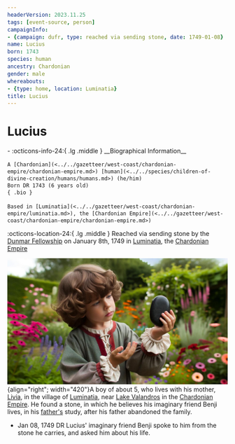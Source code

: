 ```yaml
---
headerVersion: 2023.11.25
tags: [event-source, person]
campaignInfo:
- {campaign: dufr, type: reached via sending stone, date: 1749-01-08}
name: Lucius
born: 1743
species: human
ancestry: Chardonian
gender: male
whereabouts:
- {type: home, location: Luminatia}
title: Lucius
---
```

# Lucius
<div class="grid cards ext-narrow-margin ext-one-column" markdown>
- :octicons-info-24:{ .lg .middle } __Biographical Information__

    A [Chardonian](<../../gazetteer/west-coast/chardonian-empire/chardonian-empire.md>) [human](<../../species/children-of-divine-creation/humans/humans.md>) (he/him)  
    Born DR 1743 (6 years old)  
    { .bio }

    Based in [Luminatia](<../../gazetteer/west-coast/chardonian-empire/luminatia.md>), the [Chardonian Empire](<../../gazetteer/west-coast/chardonian-empire/chardonian-empire.md>)
</div>



:octicons-location-24:{ .lg .middle } Reached via sending stone by the [Dunmar Fellowship](<../pcs/dunmar-fellowship/dunmar-fellowship.md>) on January 8th, 1749 in [Luminatia](<../../gazetteer/west-coast/chardonian-empire/luminatia.md>), the [Chardonian Empire](<../../gazetteer/west-coast/chardonian-empire/chardonian-empire.md>)  


![Lucius Portrait](../../assets/lucius-portrait.jpeg){align="right"; width="420"}A boy of about 5, who lives with his mother, [Livia](<./livia.md>), in the village of [Luminatia](<../../gazetteer/west-coast/chardonian-empire/luminatia.md>), near [Lake Valandros](<../../gazetteer/chasa-nahadi-watershed/lake-valandros.md>) in the [Chardonian Empire](<../../gazetteer/west-coast/chardonian-empire/chardonian-empire.md>). He found a stone, in which he believes his imaginary friend Benji lives, in his [father's](<./claudio.md>) study, after his father abandoned the family. 

- Jan 08, 1749 DR Lucius' imaginary friend Benji spoke to him from the stone he carries, and asked him about his life. 

